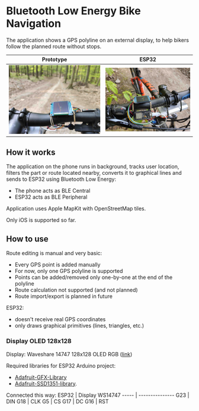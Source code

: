 # Bluetooth Low Energy Bike Navigation
The application shows a GPS polyline on an external display, to help bikers follow the planned route without stops.

Prototype | ESP32
----- | ---------------
![ESP32 prototype image-1](/images/IMG-BikeNavi-prototype1-display.jpg) | ![ESP32 prototype image-2](/images/IMG-BikeNavi-prototype1-ESP32.jpg)

## How it works
The application on the phone runs in background, tracks user location, filters the part or route located nearby, converts it to graphical lines and sends to ESP32 using Bluetooth Low Energy:
* The phone acts as BLE Central
* ESP32 acts as BLE Peripheral

Application uses Apple MapKit with OpenStreetMap tiles.

Only iOS is supported so far.

## How to use
Route editing is manual and very basic:
* Every GPS point is added manually
* For now, only one GPS polyline is supported
* Points can be added/removed only one-by-one at the end of the polyline
* Route calculation not supported (and not planned)
* Route import/export is planned in future

ESP32:
* doesn't receive real GPS coordinates
* only draws graphical primitives (lines, triangles, etc.)

### Display OLED 128x128
Display: Waveshare 14747 128x128 OLED RGB ([link](https://www.waveshare.com/1.5inch-rgb-oled-module.htm))

Required libraries for ESP32 Arduino project:
* [Adafruit-GFX-Library](https://github.com/adafruit/Adafruit-GFX-Library)
* [Adafruit-SSD1351-library](https://github.com/adafruit/Adafruit-SSD1351-library).

Connected this way:
ESP32 | Display WS14747
----- | ---------------
G23 | DIN
G18 | CLK
G5 | CS
G17 | DC
G16 | RST
